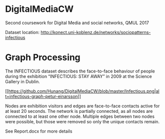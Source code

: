 # DigitalMediaCW
Second coursework for Digital Media and social networks, QMUL 2017

Dataset location:
http://konect.uni-koblenz.de/networks/sociopatterns-infectious

# Graph Processing
The INFECTIOUS dataset describes the face-to-face behaviour of people during the exhibition “INFECTIOUS: STAY AWAY” in 2009 at the Science Gallery in Dublin. 

[[https://github.com/Hunang/DigitalMediaCW/blob/master/Infectious.png|alt=infectious-graph-petur-einarsson]]

Nodes are exhibition visitors and edges are face-to-face contacts active for at least 20 seconds. The network is partially connected, as all nodes are connected to at least one other node. Multiple edges between two nodes were possible, but those were removed so only the unique contacts remain.

See Report.docx for more details
